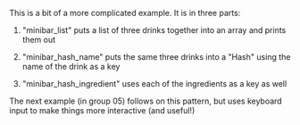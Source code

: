 
This is a bit of a more complicated example.  It is in three
parts:

1. "minibar_list" puts a list of three drinks together into an
	array and prints them out

2. "minibar_hash_name" puts the same three drinks into a "Hash"
	using the name of the drink as a key

3. "minibar_hash_ingredient" uses each of the ingredients as a
	key as well


The next example (in group 05) follows on this pattern, but uses
keyboard input to make things more interactive (and useful!)

